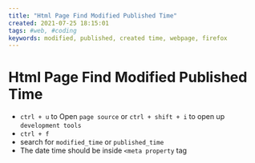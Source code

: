 ```yaml
---
title: "Html Page Find Modified Published Time"
created: 2021-07-25 18:15:01
tags: #web, #coding
keywords: modified, published, created time, webpage, firefox
---
```


# Html Page Find Modified Published Time

- `ctrl + u` to Open `page source` or `ctrl + shift + i` to open up `development tools`
- `ctrl + f`
- search for `modified_time` or `published_time`
- The date time should be inside `<meta property` tag
